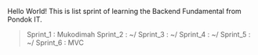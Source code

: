 Hello World!
This is list sprint of learning the Backend Fundamental from Pondok IT.
>Sprint_1 : Mukodimah
>Sprint_2 : ~/
>Sprint_3 : ~/
>Sprint_4 : ~/
>Sprint_5 : ~/
>Sprint_6 : MVC
